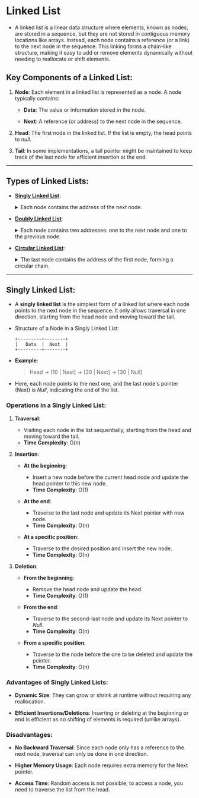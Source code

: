 # Linked List
- A linked list is a linear data structure where elements, known as nodes, are stored in a sequence, but they are not stored in contiguous memory locations like arrays. Instead, each node contains a reference (or a link) to the next node in the sequence. This linking forms a chain-like structure, making it easy to add or remove elements dynamically without needing to reallocate or shift elements.

## Key Components of a Linked List:

   1. **Node**: Each element in a linked list is represented as a node. A node typically contains:

       - **Data**: The value or information stored in the node.

       - **Next**: A reference (or address) to the next node in the sequence.

   2. **Head**: The first node in the linked list. If the list is empty, the head points to *null*.

   3. **Tail**: In some implementations, a tail pointer might be maintained to keep track of the last node for efficient insertion at the end.

---

## Types of Linked Lists:

   - [**Singly Linked List**](#singly-linked-list): <details><summary>Each node contains the address of the next node.</summary>In a **singly linked list**, each node has two parts: one part stores the data, and the other part holds the address of the next node in the sequence. You can only move in one direction, starting from the first node (head) and following the addresses until you reach the last node, which doesn't point to any other node.</details>
   

   - [**Doubly Linked List**](#double-linked-list): <details><summary>Each node contains two addresses: one to the next node and one to the previous node.</summary>In a **doubly linked list**, each node has three parts: one part stores the data, one part holds the address of the next node, and the other holds the address of the previous node. This lets you move both forward and backward through the list.</details>

   - [**Circular Linked List**](#circular-linked-list): <details><summary>The last node contains the address of the first node, forming a circular chain.</summary>In a circular linked list, the last node is connected back to the first node, so there's no natural end. This structure can be either singly or doubly linked, and it's useful when you need to cycle through the nodes repeatedly.</details>

---

## Singly Linked List:

- A **singly linked list** is the simplest form of a linked list where each node points to the next node in the sequence. It only allows traversal in one direction, starting from the head node and moving toward the tail.

- Structure of a Node in a Singly Linked List:
    ```plaintext
    +---------+--------+
    |   Data  |  Next  | 
    +---------+--------+
    ```

- **Example**:

    > Head → [10 | Next] → [20 | Next] → [30 | Null]

- Here, each node points to the next one, and the last node's pointer (Next) is *Null*, indicating the end of the list.

### Operations in a Singly Linked List:

1. **Traversal**:
    - Visiting each node in the list sequentially, starting from the head and moving toward the tail.
    - **Time Complexity**: O(n)


2. **Insertion**:

    - **At the beginning**:
        - Insert a new node before the current head node and update the head pointer to this new node.
        - **Time Complexity**: O(1)

    - **At the end**:
        - Traverse to the last node and update its Next pointer with new node.
        - **Time Complexity**: O(n)

    - **At a specific position**:
        - Traverse to the desired position and insert the new node.
        - **Time Complexity**: O(n)




3. **Deletion**:

    - **From the beginning**:
        - Remove the head node and update the head.
        - **Time Complexity**: O(1)

    - **From the end**:
        - Traverse to the second-last node and update its Next pointer to *Null*.
        - **Time Complexity**: O(n)

    - **From a specific position**:
        - Traverse to the node before the one to be deleted and update the pointer.
        - **Time Complexity**: O(n)

### Advantages of Singly Linked Lists:

   - **Dynamic Size**: They can grow or shrink at runtime without requiring any reallocation.

   - **Efficient Insertions/Deletions**: Inserting or deleting at the beginning or end is efficient as no shifting of elements is required (unlike arrays).


### Disadvantages:

   - **No Backward Traversal**: Since each node only has a reference to the next node, traversal can only be done in one direction.

   - **Higher Memory Usage**: Each node requires extra memory for the Next pointer.

   - **Access Time**: Random access is not possible; to access a node, you need to traverse the list from the head.


